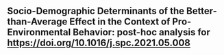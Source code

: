 ## Socio-Demographic Determinants of the Better-than-Average Effect in the Context of Pro-Environmental Behavior: post-hoc analysis for https://doi.org/10.1016/j.spc.2021.05.008
